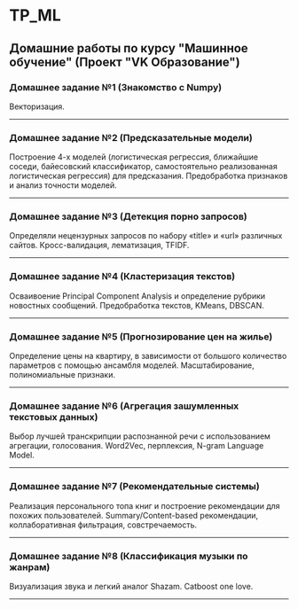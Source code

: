 # TP_ML
Домашние работы по курсу "Машинное обучение" (Проект "VK Образование")
---
### Домашнее задание №1 (Знакомство с Numpy)

Векторизация.

---
### Домашнее задание №2 (Предсказательные модели)

Построение 4-х моделей (логистическая регрессия, ближайшие соседи, байесовский классификатор, самостоятельно реализованная логистическая регрессия) для предсказания. Предобработка признаков и анализ точности моделей.

---
### Домашнее задание №3 (Детекция порно запросов)

Определяли нецензурных запросов по набору «title» и «url» различных сайтов. Кросс-валидация, лематизация, TFIDF.

---
### Домашнее задание №4 (Кластеризация текстов)

Осваивоение Principal Component Analysis и определение рубрики новостных сообщений. Предобработка текстов, KMeans, DBSCAN.

---
### Домашнее задание №5 (Прогнозирование цен на жилье)

Определение цены на квартиру, в зависимости от большого количество параметров с помощью ансамбля моделей. Масштабирование, полиномиальные признаки.

---
### Домашнее задание №6 (Агрегация зашумленных текстовых данных)

Выбор лучшей транскрипции распознанной речи с использованием агрегации, голосования. Word2Vec, перплексия, N-gram Language Model.

---
### Домашнее задание №7 (Рекомендательные системы)

Реализация персонального топа книг и построение рекомендации для похожих пользователей. Summary/Content-based рекомендации, коллаборативная фильтрация, совстречаемость.

---
### Домашнее задание №8 (Классификация музыки по жанрам)

Визуализация звука и легкий аналог Shazam. Catboost one love.

---
